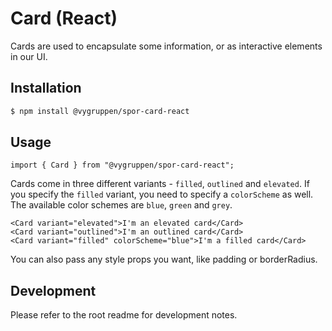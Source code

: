 # Card (React)

Cards are used to encapsulate some information, or as interactive elements in our UI.

## Installation

```bash
$ npm install @vygruppen/spor-card-react
```

## Usage

```tsx
import { Card } from "@vygruppen/spor-card-react";
```

Cards come in three different variants - `filled`, `outlined` and `elevated`.
If you specify the `filled` variant, you need to specify a `colorScheme` as well. The available color schemes are `blue`, `green` and `grey`.

```tsx
<Card variant="elevated">I'm an elevated card</Card>
<Card variant="outlined">I'm an outlined card</Card>
<Card variant="filled" colorScheme="blue">I'm a filled card</Card>
```

You can also pass any style props you want, like padding or borderRadius.

## Development

Please refer to the root readme for development notes.
